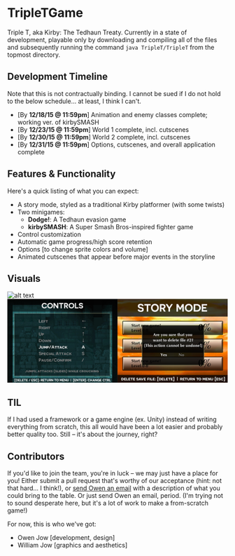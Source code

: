 # TripleTGame
Triple T, aka Kirby: The Tedhaun Treaty. Currently in a state of development, playable only by downloading and compiling all of the files and subsequently running the command `java TripleT/TripleT` from the topmost directory.

## Development Timeline
Note that this is not contractually binding. I cannot be sued if I do not hold to the below schedule... at least, I think I can't.

- [By **12/18/15 @ 11:59pm**] Animation and enemy classes complete; working ver. of kirbySMASH
- [By **12/23/15 @ 11:59pm**] World 1 complete, incl. cutscenes
- [By **12/30/15 @ 11:59pm**] World 2 complete, incl. cutscenes
- [By **12/31/15 @ 11:59pm**] Options, cutscenes, and overall application complete

## Features & Functionality
Here's a quick listing of what you can expect:

- A story mode, styled as a traditional Kirby platformer (with some twists)
- Two minigames:
  - **Dodge!**: A Tedhaun evasion game
  - **kirbySMASH**: A Super Smash Bros-inspired fighter game
- Control customization
- Automatic game progress/high score retention
- Options [to change sprite colors and volume]
- Animated cutscenes that appear before major events in the storyline

## Visuals
![alt text](https://cloud.githubusercontent.com/assets/8358648/8349809/def99f52-1ad4-11e5-9b4d-1ce7ddd340d2.png "Minigame menu")
![alt text](https://github.com/ohjay/TripleTGame/blob/master/sample_imgs/stctrls.png "Submenu images")

## TIL
If I had used a framework or a game engine (ex. Unity) instead of writing everything from scratch, this all would have been a lot easier and probably better quality too. Still – it's about the journey, right?

## Contributors
If you'd like to join the team, you're in luck – we may just have a place for you! Either submit a pull request that's worthy of our acceptance (hint: not that hard... I think!), or [send Owen an email](mailto:owenjow@berkeley.edu) with a description of what you could bring to the table. Or just send Owen an email, period. (I'm trying not to sound desperate here, but it's a lot of work to make a from-scratch game!)

For now, this is who we've got:

- Owen Jow [development, design]
- William Jow [graphics and aesthetics]

